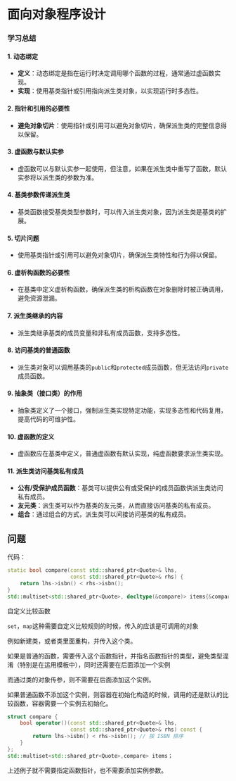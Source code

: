 # 面向对象程序设计

### 学习总结

#### 1. **动态绑定**
- **定义**：动态绑定是指在运行时决定调用哪个函数的过程，通常通过虚函数实现。
- **实现**：使用基类指针或引用指向派生类对象，以实现运行时多态性。

#### 2. **指针和引用的必要性**
- **避免对象切片**：使用指针或引用可以避免对象切片，确保派生类的完整信息得以保留。

#### 3. **虚函数与默认实参**
- 虚函数可以与默认实参一起使用，但注意，如果在派生类中重写了函数，默认实参将以派生类的参数为准。

#### 4. **基类参数传递派生类**
- 基类函数接受基类类型参数时，可以传入派生类对象，因为派生类是基类的扩展。

#### 5. **切片问题**
- 使用基类指针或引用可以避免对象切片，确保派生类特性和行为得以保留。

#### 6. **虚析构函数的必要性**
- 在基类中定义虚析构函数，确保派生类的析构函数在对象删除时被正确调用，避免资源泄漏。

#### 7. **派生类继承的内容**
- 派生类继承基类的成员变量和非私有成员函数，支持多态性。

#### 8. **访问基类的普通函数**
- 派生类对象可以调用基类的`public`和`protected`成员函数，但无法访问`private`成员函数。

#### 9. **抽象类（接口类）的作用**
- 抽象类定义了一个接口，强制派生类实现特定功能，实现多态性和代码复用，提高代码的可维护性。

#### 10. **虚函数的定义**
- 虚函数应在基类中定义，普通虚函数有默认实现，纯虚函数要求派生类实现。

#### 11. **派生类访问基类私有成员**
- **公有/受保护成员函数**：基类可以提供公有或受保护的成员函数供派生类访问私有成员。
- **友元类**：派生类可以作为基类的友元类，从而直接访问基类的私有成员。
- **组合**：通过组合的方式，派生类可以间接访问基类的私有成员。

## 问题

代码：

```cpp
static bool compare(const std::shared_ptr<Quote>& lhs, 
                    const std::shared_ptr<Quote>& rhs) {
    return lhs->isbn() < rhs->isbn();
}
std::multiset<std::shared_ptr<Quote>, decltype(&compare)> items{&compare};
```

自定义比较函数

`set`，`map`这种需要自定义比较规则的时候，传入的应该是可调用的对象

例如新建类，或者类里面重构，并传入这个类。

如果是普通的函数，需要传入这个函数指针，并指名函数指针的类型，避免类型混淆（特别是在运用模板中），同时还需要在后面添加一个实例

而通过类的对象传参，则不需要在后面添加这个实例。

如果普通函数不添加这个实例，则容器在初始化构造的时候，调用的还是默认的比较函数，容器需要一个实例去初始化。

```cpp
struct compare {
    bool operator()(const std::shared_ptr<Quote>& lhs, 
                    const std::shared_ptr<Quote>& rhs) const {
        return lhs->isbn() < rhs->isbn(); // 按 ISBN 排序
    }
};
std::multiset<std::shared_ptr<Quote>,compare> items；
```

上述例子就不需要指定函数指针，也不需要添加实例参数。

